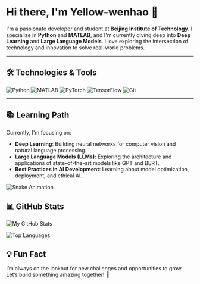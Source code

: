 # Hi there, I'm Yellow-wenhao 👋

I'm a passionate developer and student at **Beijing Institute of Technology**. I specialize in **Python** and **MATLAB**, and I'm currently diving deep into **Deep Learning** and **Large Language Models**. I love exploring the intersection of technology and innovation to solve real-world problems.

---

## 🛠️ Technologies & Tools

![Python](https://img.shields.io/badge/Python-3776AB?style=for-the-badge&logo=python&logoColor=white)
![MATLAB](https://img.shields.io/badge/MATLAB-0076A8?style=for-the-badge&logo=mathworks&logoColor=white)
![PyTorch](https://img.shields.io/badge/PyTorch-EE4C2C?style=for-the-badge&logo=pytorch&logoColor=white)
![TensorFlow](https://img.shields.io/badge/TensorFlow-FF6F00?style=for-the-badge&logo=tensorflow&logoColor=white)
![Git](https://img.shields.io/badge/Git-F05032?style=for-the-badge&logo=git&logoColor=white)

---

## 📚 Learning Path

Currently, I'm focusing on:
- **Deep Learning**: Building neural networks for computer vision and natural language processing.
- **Large Language Models (LLMs)**: Exploring the architecture and applications of state-of-the-art models like GPT and BERT.
- **Best Practices in AI Development**: Learning about model optimization, deployment, and ethical AI.

![Snake Animation](https://raw.githubusercontent.com/<Yellow-wenhao>/<Yellow-wenhao>/output/snake.svg)

## 📊 GitHub Stats

![My GitHub Stats](https://github-readme-stats.vercel.app/api?username=Yellow-wenhao&show_icons=true&theme=radical)

![Top Languages](https://github-readme-stats.vercel.app/api/top-langs/?username=Yellow-wenhao&layout=compact&theme=radical)



## 💡 Fun Fact

I’m always on the lookout for new challenges and opportunities to grow. Let’s build something amazing together! 🚀

<!--
**Yellow-wenhao/Yellow-wenhao** is a ✨ _special_ ✨ repository because its `README.md` (this file) appears on your GitHub profile.

Here are some ideas to get you started:

- 🔭 I’m currently working on ...
- 🌱 I’m currently learning ...
- 👯 I’m looking to collaborate on ...
- 🤔 I’m looking for help with ...
- 💬 Ask me about ...
- 📫 How to reach me: ...
- 😄 Pronouns: ...
- ⚡ Fun fact: ...
-->

